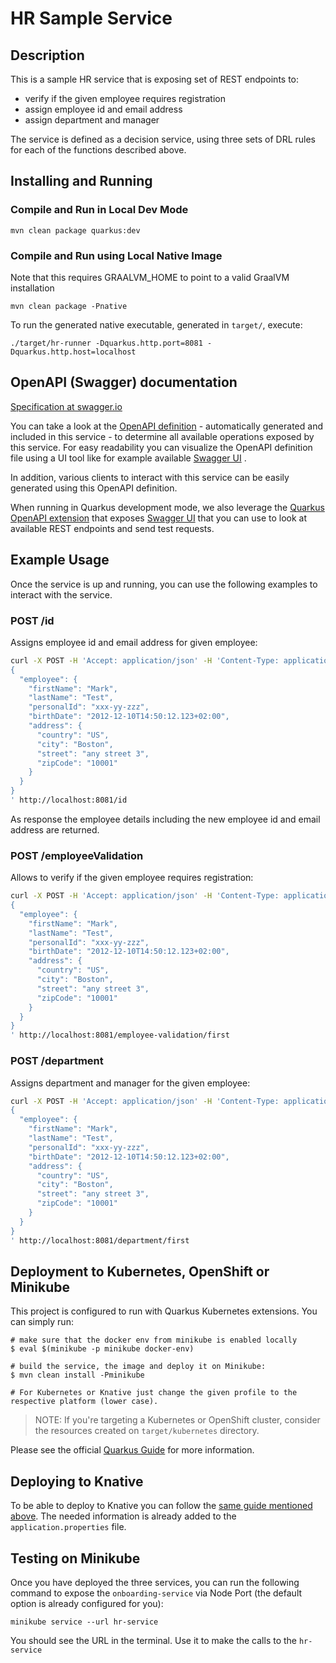 # HR Sample Service

## Description

This is a sample HR service that is exposing set of REST endpoints to:

* verify if the given employee requires registration
* assign employee id and email address
* assign department and manager

The service is defined as a decision service, using three sets of DRL rules for each of the functions described above.

## Installing and Running

### Compile and Run in Local Dev Mode

```
mvn clean package quarkus:dev    
```

### Compile and Run using Local Native Image

Note that this requires GRAALVM_HOME to point to a valid GraalVM installation

```
mvn clean package -Pnative
```

To run the generated native executable, generated in `target/`, execute:

```
./target/hr-runner -Dquarkus.http.port=8081 -Dquarkus.http.host=localhost
```

## OpenAPI (Swagger) documentation

[Specification at swagger.io](https://swagger.io/docs/specification/about/)

You can take a look at the [OpenAPI definition](http://localhost:8081/openapi?format=json) - automatically generated and
included in this service - to determine all available operations exposed by this service. For easy readability you can
visualize the OpenAPI definition file using a UI tool like for example available [Swagger UI](https://editor.swagger.io)
.

In addition, various clients to interact with this service can be easily generated using this OpenAPI definition.

When running in Quarkus development mode, we also leverage
the [Quarkus OpenAPI extension](https://quarkus.io/guides/openapi-swaggerui#use-swagger-ui-for-development) that
exposes [Swagger UI](http://localhost:8081/swagger-ui/) that you can use to look at available REST endpoints and send
test requests.

## Example Usage

Once the service is up and running, you can use the following examples to interact with the service.

### POST /id

Assigns employee id and email address for given employee:

```sh
curl -X POST -H 'Accept: application/json' -H 'Content-Type: application/json' -d '
{
  "employee": {
    "firstName": "Mark",
    "lastName": "Test",
    "personalId": "xxx-yy-zzz",
    "birthDate": "2012-12-10T14:50:12.123+02:00",
    "address": {
      "country": "US",
      "city": "Boston",
      "street": "any street 3",
      "zipCode": "10001"
    }
  }
}
' http://localhost:8081/id
```

As response the employee details including the new employee id and email address are returned.

### POST /employeeValidation

Allows to verify if the given employee requires registration:

```sh
curl -X POST -H 'Accept: application/json' -H 'Content-Type: application/json' -d '
{
  "employee": {
    "firstName": "Mark",
    "lastName": "Test",
    "personalId": "xxx-yy-zzz",
    "birthDate": "2012-12-10T14:50:12.123+02:00",
    "address": {
      "country": "US",
      "city": "Boston",
      "street": "any street 3",
      "zipCode": "10001"
    }
  }
}
' http://localhost:8081/employee-validation/first
```

### POST /department

Assigns department and manager for the given employee:

```sh
curl -X POST -H 'Accept: application/json' -H 'Content-Type: application/json' -d '
{
  "employee": {
    "firstName": "Mark",
    "lastName": "Test",
    "personalId": "xxx-yy-zzz",
    "birthDate": "2012-12-10T14:50:12.123+02:00",
    "address": {
      "country": "US",
      "city": "Boston",
      "street": "any street 3",
      "zipCode": "10001"
    }
  }
}
' http://localhost:8081/department/first
```

## Deployment to Kubernetes, OpenShift or Minikube

This project is configured to run with Quarkus Kubernetes extensions. You can simply run:

```shell
# make sure that the docker env from minikube is enabled locally
$ eval $(minikube -p minikube docker-env)

# build the service, the image and deploy it on Minikube:
$ mvn clean install -Pminikube

# For Kubernetes or Knative just change the given profile to the respective platform (lower case).
```

> NOTE: If you're targeting a Kubernetes or OpenShift cluster, consider the resources created on `target/kubernetes` directory.

Please see the official [Quarkus Guide](https://quarkus.io/guides/deploying-to-kubernetes) for more information.

## Deploying to Knative

To be able to deploy to Knative you can follow
the [same guide mentioned above](https://quarkus.io/guides/deploying-to-kubernetes#knative). The needed information is
already added to the `application.properties` file.

## Testing on Minikube

Once you have deployed the three services, you can run the following command to expose the `onboarding-service` via Node
Port (the default option is already configured for you):

```shell
minikube service --url hr-service
```

You should see the URL in the terminal. Use it to make the calls to the `hr-service`
